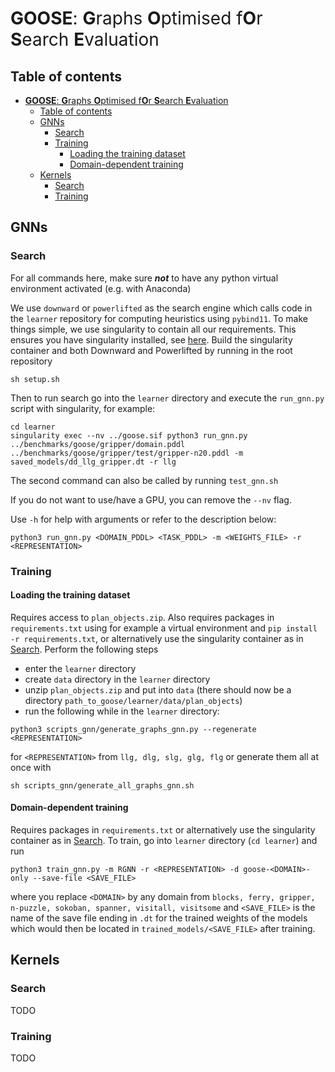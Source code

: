 # <span style="font-weight:normal">**GOOSE**: **G**raphs **O**ptimised f**O**r **S**earch **E**valuation</span>

## Table of contents
- [**GOOSE**: **G**raphs **O**ptimised f**O**r **S**earch **E**valuation](#goose-graphs-optimised-for-search-evaluation)
  - [Table of contents](#table-of-contents)
  - [GNNs](#gnns)
    - [Search](#search)
    - [Training](#training)
      - [Loading the training dataset](#loading-the-training-dataset)
      - [Domain-dependent training](#domain-dependent-training)
  - [Kernels](#kernels)
    - [Search](#search-1)
    - [Training](#training-1)

## GNNs
### Search
For all commands here, make sure ***not*** to have any python virtual environment activated (e.g. with Anaconda)

We use `downward` or `powerlifted` as the search engine which calls code in the `learner` repository for computing heuristics
using `pybind11`. To make things simple, we use singularity to contain all our requirements. This ensures you have
singularity installed, see [here](https://github.com/apptainer/singularity). Build the singularity container and both
Downward and Powerlifted by running in the root repository
```
sh setup.sh
```

Then to run search go into the `learner` directory and execute the `run_gnn.py` script with singularity, for example:
```
cd learner
singularity exec --nv ../goose.sif python3 run_gnn.py ../benchmarks/goose/gripper/domain.pddl ../benchmarks/goose/gripper/test/gripper-n20.pddl -m saved_models/dd_llg_gripper.dt -r llg
```

The second command can also be called by running `test_gnn.sh`

If you do not want to use/have a GPU, you can remove the `--nv` flag. 

Use `-h` for help with arguments or refer to the description below:
```
python3 run_gnn.py <DOMAIN_PDDL> <TASK_PDDL> -m <WEIGHTS_FILE> -r <REPRESENTATION>
```

### Training
#### Loading the training dataset
Requires access to `plan_objects.zip`. Also requires packages in `requirements.txt` using for example a virtual environment
and `pip install -r requirements.txt`, or alternatively use the singularity container as in [Search](#search). Perform the
following steps
- enter the `learner` directory
- create `data` directory in the `learner` directory
- unzip `plan_objects.zip` and put into `data` (there should now be a directory
  `path_to_goose/learner/data/plan_objects`)
- run the following while in the  `learner` directory:
```
python3 scripts_gnn/generate_graphs_gnn.py --regenerate <REPRESENTATION>
```
for `<REPRESENTATION>` from `llg, dlg, slg, glg, flg` or generate them all at once with
```
sh scripts_gnn/generate_all_graphs_gnn.sh
```

#### Domain-dependent training
Requires packages in `requirements.txt` or alternatively use the singularity container as in [Search](#search). To train, go
into ```learner``` directory (`cd learner`) and run
```
python3 train_gnn.py -m RGNN -r <REPRESENTATION> -d goose-<DOMAIN>-only --save-file <SAVE_FILE>
```
where you replace `<DOMAIN>` by any domain from `blocks, ferry, gripper, n-puzzle, sokoban, spanner, visitall,
visitsome` and `<SAVE_FILE>` is the name of the save file ending in `.dt` for the trained weights of the models which
would then be located in `trained_models/<SAVE_FILE>` after training.

## Kernels
### Search
TODO
### Training
TODO